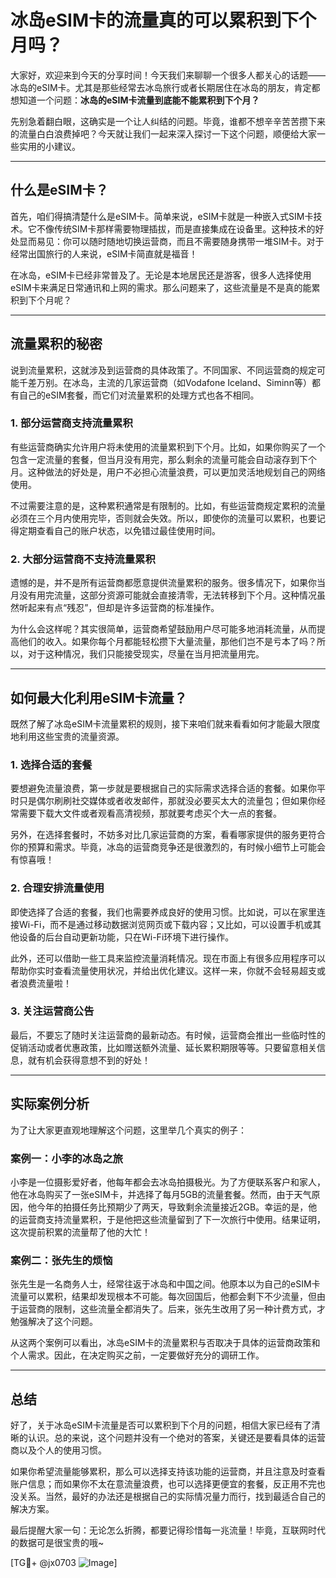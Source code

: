 # 冰岛eSIM卡的流量真的可以累积到下个月吗？

大家好，欢迎来到今天的分享时间！今天我们来聊聊一个很多人都关心的话题——冰岛的eSIM卡。尤其是那些经常去冰岛旅行或者长期居住在冰岛的朋友，肯定都想知道一个问题：**冰岛的eSIM卡流量到底能不能累积到下个月？**

先别急着翻白眼，这确实是一个让人纠结的问题。毕竟，谁都不想辛辛苦苦攒下来的流量白白浪费掉吧？今天就让我们一起来深入探讨一下这个问题，顺便给大家一些实用的小建议。

---

## 什么是eSIM卡？

首先，咱们得搞清楚什么是eSIM卡。简单来说，eSIM卡就是一种嵌入式SIM卡技术。它不像传统SIM卡那样需要物理插拔，而是直接集成在设备里。这种技术的好处显而易见：你可以随时随地切换运营商，而且不需要随身携带一堆SIM卡。对于经常出国旅行的人来说，eSIM卡简直就是福音！

在冰岛，eSIM卡已经非常普及了。无论是本地居民还是游客，很多人选择使用eSIM卡来满足日常通讯和上网的需求。那么问题来了，这些流量是不是真的能累积到下个月呢？

---

## 流量累积的秘密

说到流量累积，这就涉及到运营商的具体政策了。不同国家、不同运营商的规定可能千差万别。在冰岛，主流的几家运营商（如Vodafone Iceland、Siminn等）都有自己的eSIM套餐，而它们对流量累积的处理方式也各不相同。

### 1. **部分运营商支持流量累积**
有些运营商确实允许用户将未使用的流量累积到下个月。比如，如果你购买了一个包含一定流量的套餐，但当月没有用完，那么剩余的流量可能会自动滚存到下个月。这种做法的好处是，用户不必担心流量浪费，可以更加灵活地规划自己的网络使用。

不过需要注意的是，这种累积通常是有限制的。比如，有些运营商规定累积的流量必须在三个月内使用完毕，否则就会失效。所以，即使你的流量可以累积，也要记得定期查看自己的账户状态，以免错过最佳使用时间。

### 2. **大部分运营商不支持流量累积**
遗憾的是，并不是所有运营商都愿意提供流量累积的服务。很多情况下，如果你当月没有用完流量，这部分资源可能就会直接清零，无法转移到下个月。这种情况虽然听起来有点“残忍”，但却是许多运营商的标准操作。

为什么会这样呢？其实很简单，运营商希望鼓励用户尽可能多地消耗流量，从而提高他们的收入。如果你每个月都能轻松攒下大量流量，那他们岂不是亏本了吗？所以，对于这种情况，我们只能接受现实，尽量在当月把流量用完。

---

## 如何最大化利用eSIM卡流量？

既然了解了冰岛eSIM卡流量累积的规则，接下来咱们就来看看如何才能最大限度地利用这些宝贵的流量资源。

### 1. **选择合适的套餐**
要想避免流量浪费，第一步就是要根据自己的实际需求选择合适的套餐。如果你平时只是偶尔刷刷社交媒体或者收发邮件，那就没必要买太大的流量包；但如果你经常需要下载大文件或者观看高清视频，那就要考虑买个大一点的套餐。

另外，在选择套餐时，不妨多对比几家运营商的方案，看看哪家提供的服务更符合你的预算和需求。毕竟，冰岛的运营商竞争还是很激烈的，有时候小细节上可能会有惊喜哦！

### 2. **合理安排流量使用**
即使选择了合适的套餐，我们也需要养成良好的使用习惯。比如说，可以在家里连接Wi-Fi，而不是通过移动数据浏览网页或下载内容；又比如，可以设置手机或其他设备的后台自动更新功能，只在Wi-Fi环境下进行操作。

此外，还可以借助一些工具来监控流量消耗情况。现在市面上有很多应用程序可以帮助你实时查看流量使用状况，并给出优化建议。这样一来，你就不会轻易超支或者浪费流量啦！

### 3. **关注运营商公告**
最后，不要忘了随时关注运营商的最新动态。有时候，运营商会推出一些临时性的促销活动或者优惠政策，比如赠送额外流量、延长累积期限等等。只要留意相关信息，就有机会获得意想不到的好处！

---

## 实际案例分析

为了让大家更直观地理解这个问题，这里举几个真实的例子：

### 案例一：小李的冰岛之旅
小李是一位摄影爱好者，他每年都会去冰岛拍摄极光。为了方便联系客户和家人，他在冰岛购买了一张eSIM卡，并选择了每月5GB的流量套餐。然而，由于天气原因，他今年的拍摄任务比预期少了两天，导致剩余流量接近2GB。幸运的是，他的运营商支持流量累积，于是他把这些流量留到了下一次旅行中使用。结果证明，这次提前积累的流量帮了他的大忙！

### 案例二：张先生的烦恼
张先生是一名商务人士，经常往返于冰岛和中国之间。他原本以为自己的eSIM卡流量可以累积，结果却发现根本不可能。每次回国后，他都会剩下不少流量，但由于运营商的限制，这些流量全都消失了。后来，张先生改用了另一种计费方式，才勉强解决了这个问题。

从这两个案例可以看出，冰岛eSIM卡的流量累积与否取决于具体的运营商政策和个人需求。因此，在决定购买之前，一定要做好充分的调研工作。

---

## 总结

好了，关于冰岛eSIM卡流量是否可以累积到下个月的问题，相信大家已经有了清晰的认识。总的来说，这个问题并没有一个绝对的答案，关键还是要看具体的运营商以及个人的使用习惯。

如果你希望流量能够累积，那么可以选择支持该功能的运营商，并且注意及时查看账户信息；而如果你不太在意流量浪费，也可以选择更便宜的套餐，反正用不完也没关系。当然，最好的办法还是根据自己的实际情况量力而行，找到最适合自己的解决方案。

最后提醒大家一句：无论怎么折腾，都要记得珍惜每一兆流量！毕竟，互联网时代的数据可是很宝贵的哦~

[TG💪+ @jx0703 ![Image](https://github.com/user-attachments/assets/dbca1d08-cadb-493c-b0ec-ad6f7a83f270)]
